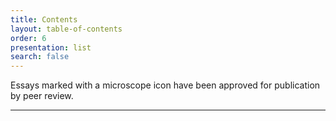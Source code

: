 ```yaml
---
title: Contents
layout: table-of-contents
order: 6
presentation: list
search: false
---
```


Essays marked with a microscope icon have been approved for publication by peer review.

***